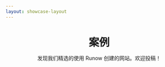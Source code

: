 ```yaml
---
layout: showcase-layout
---
```


<h1 style="text-align: center; margin-bottom: 0.5em">案例</h1>

<p style="text-align: center">发现我们精选的使用 Runow 创建的网站。欢迎投稿！</p>

<ShowcaseGroup>

<ShowcaseCard link="https://react-antd-admin.runow.dev/" title="React Antd Admin" author="Runow" cover="/images/react-antd-admin.png" description="一个开箱即用的中后台框架，由Runow开始并创建的" framework="react" />
<ShowcaseCard link="https://react-admin-livid.vercel.app/" title="React Admin" author="Shulkme" cover="/images/react-admin.png" description="基于React开箱即用的企业级中后台框架" framework="react" />
<ShowcaseCard link="https://temporam.com" title="Temporam" author="Temporam" cover="/images/temporam.png" description="在线临时邮箱，短信接码服务" framework="react" />
<ShowcaseCard link="https://soai.im" title="SOAI" author="SOAI" cover="/images/soai.im.png" description="在线探索AI网站导航" framework="react" />
<ShowcaseCard link="https://guanshuyun.com" title="关数云AI" author="关数云" cover="/images/guanshuyun.png" description="AI智能分析海关客户数据" framework="react" />

</ShowcaseGroup>
